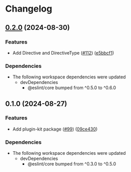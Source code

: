 # Changelog

## [0.2.0](https://github.com/eslint/rewrite/compare/plugin-kit-v0.1.0...plugin-kit-v0.2.0) (2024-08-30)


### Features

* Add Directive and DirectiveType ([#112](https://github.com/eslint/rewrite/issues/112)) ([e5bbcf1](https://github.com/eslint/rewrite/commit/e5bbcf148874be07d5667f34ed395faaf8c72972))


### Dependencies

* The following workspace dependencies were updated
  * devDependencies
    * @eslint/core bumped from ^0.5.0 to ^0.6.0

## 0.1.0 (2024-08-27)


### Features

* Add plugin-kit package ([#99](https://github.com/eslint/rewrite/issues/99)) ([09ce430](https://github.com/eslint/rewrite/commit/09ce43073760b69a3bcca89f99793549cd566bf6))


### Dependencies

* The following workspace dependencies were updated
  * devDependencies
    * @eslint/core bumped from ^0.3.0 to ^0.5.0
